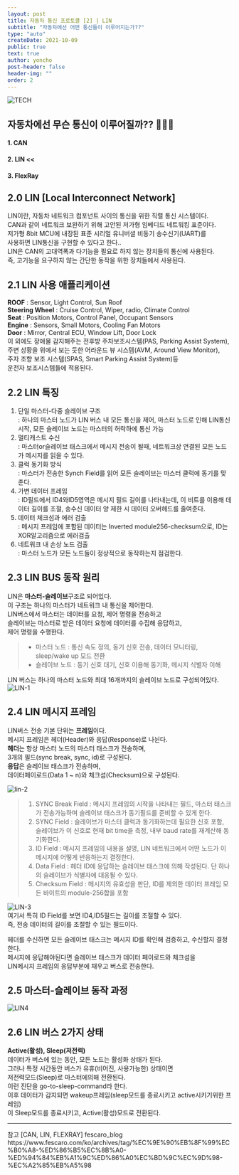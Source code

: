 ```yaml
---
layout: post
title: 자동차 통신 프로토콜 [2] | LIN
subtitle: "자동차에선 어떤 통신들이 이루어지는가??"
type: "auto"
createDate: 2021-10-09
public: true
text: true
author: yoncho
post-header: false
header-img: ""
order: 2
---
```


![TECH](https://user-images.githubusercontent.com/44021629/136679844-86de74a6-106c-4914-85d5-551815655837.PNG)

## 자동차에선 무슨 통신이 이루어질까?? 🚗🚙🚌  

#### 1. CAN
#### 2. LIN  <<
#### 3. FlexRay  


## 2.0 LIN [Local Interconnect Network]
LIN이란, 자동차 네트워크 컴포넌트 사이의 통신을 위한 직렬 통신 시스템이다.  
CAN과 같이 네트워크 보완하기 위해 고안된 저가형 임베디드 네트워킹 표준이다.  
저가형 8bit MCU에 내장된 표준 시리얼 유니버셜 비동기 송수신기(UART)를  
사용하면 LIN통신을 구현할 수 있다고 한다..  
LIN은 CAN의 고대역폭과 다기능을 필요로 하지 않는 장치들의 통신에 사용된다.  
즉, 고기능을 요구하지 않는 간단한 동작을 위한 장치들에서 사용된다.  

## 2.1 LIN 사용 애플리케이션
**ROOF** : Sensor, Light Control, Sun Roof  
**Steering Wheel** : Cruise Control, Wiper, radio, Climate Control  
**Seat** : Position Motors, Control Panel, Occupant Sensors  
**Engine** : Sensors, Small Motors, Cooling Fan Motors  
**Door** : Mirror, Central ECU, Window Lift, Door Lock  
이 외에도 장애물 감지해주는 전후방 주차보조시스템(PAS, Parking Assist System),  
주변 상황을 위에서 보는 듯한 어라운드 뷰 시스템(AVM, Around View Monitor),  
주자 조향 보조 시스템(SPAS, Smart Parking Assist System)등  
운전자 보조시스템들에 적용된다.  

## 2.2 LIN 특징  
1. 단일 마스터-다중 슬레이브 구조  
: 하나의 마스터 노드가 LIN 버스 내 모든 통신을 제어, 마스터 노드로 인해 LIN통신 시작, 모든 슬레이브 노드는 마스터의 허락하에 통신 가능  
2. 멀티캐스트 수신  
: 마스터or슬레이브 태스크에서 메시지 전송이 될때, 네트워크상 연결된 모든 노드가 메시지를 읽을 수 있다.  
3. 클럭 동기화 방식  
: 마스터가 전송한 Synch Field를 읽어 모든 슬레이브는 마스터 클럭에 동기를 맞춘다.  
4. 가변 데이터 프레임  
: ID필드에서 ID4와ID5영역은 메시지 필드 길이를 나타내는데, 이 비트를 이용해 데이터 길이를 조절, 송수신 데이터 양 제한 시 데이터 오버헤드를 줄여준다.  
5. 데이터 체크섬과 에러 검출  
: 메시지 프레임에 포함된 데이터는 Inverted module256-checksum으로, ID는 XOR알고리즘으로 에러검출  
6. 네트워크 내 손상 노드 검출  
: 마스터 노드가 모든 노드들이 정상적으로 동작하는지 점검한다.  

## 2.3 LIN BUS 동작 원리  
LIN은 **마스터-슬레이브**구조로 되어있다.  
이 구조는 하나의 마스터가 네트워크 내 통신을 제어한다.  
LIN버스에서 마스터는 데이터를 요청, 제어 명령을 전송하고  
슬레이브는 마스터로 받은 데이터 요청에 데이터를 수집해 응답하고,  
제어 명령을 수행한다.  
> - 마스터 노드 : 통신 속도 정의, 동기 신호 전송, 데이터 모니터링, sleep/wake up 모드 전환  
> - 슬레이브 노드 : 동기 신호 대기, 신호 이용해 동기화, 메시지 식별자 이해  

LIN 버스는 하나의 마스터 노드와 최대 16개까지의 슬레이브 노드로 구성되어있다.  
![LIN-1](https://user-images.githubusercontent.com/44021629/136662941-fe1a6184-5b2f-4dcc-b01b-3be96a086fc7.png)   


## 2.4 LIN 메시지 프레임  
LIN버스 전송 기본 단위는 **프레임**이다.  
메시지 프레임은 헤더(Header)와 응답(Response)로 나뉜다.  
**헤더**는 항상 마스터 노드의 마스터 태스크가 전송하며,  
3개의 필드(sync break, sync, id)로 구성된다.  
**응답**은 슬레이브 태스크가 전송하며,  
데이터페이로드(Data 1 ~ n)와 체크섬(Checksum)으로 구성된다.  

![lin-2](https://user-images.githubusercontent.com/44021629/136663031-a4ad1700-bf50-444b-a15e-3ff4cb956c4e.png)  

> 1. SYNC Break Field : 메시지 프레임의 시작을 나타내는 필드,  마스터 태스크가 전송가능하며 슬레이브 태스크가 동기필드를 준비할 수 있게 한다.  
> 2. SYNC Field : 슬레이브가 마스터 클럭과 동기화하는데 필요한 신호 포함, 슬레이브가 이 신호로 현재 bit time을 측정, 내부 baud rate를 재계산해 동기화한다.  
> 3. ID Field : 메시지 프레임의 내용을 설명, LIN 네트워크에서 어떤 노드가 이 메시지에 어떻게 반응하는지 결정한다.  
> 4. Data Field : 헤더 ID에 응답하는 슬레이브 태스크에 의해 작성된다. 단 하나의 슬레이브가 식별자에 대응될 수 있다.  
> 5. Checksum Field : 메시지의 유효성을 판단, ID를 제외한 데이터 프레임 모든 바이트의 module-256합을 포함  


![LIN-3](https://user-images.githubusercontent.com/44021629/136663260-f5a79500-e898-4c3b-88b8-d25b3c8b3fdf.png)  
여기서 특히 ID Field를 보면 ID4,ID5필드는 길이를 조절할 수 있다.  
즉, 전송 데이터의 길이를 조절할 수 있는 필드이다.  

헤더를 수신하면 모든 슬레이브 태스크는 메시지 ID를 확인해 검증하고, 수신할지 결정한다.  
메시지에 응답해야된다면 슬레이브 태스크가 데이터 페이로드와 체크섬을  
LIN메시지 프레임의 응답부분에 채우고 버스로 전송한다.  

## 2.5 마스터-슬레이브 동작 과정  
![LIN4](https://user-images.githubusercontent.com/44021629/136663457-b0b8e2d9-1deb-463a-8708-db4d6541f184.png)  

## 2.6 LIN 버스 2가지 상태 
**Active(활성), Sleep(저전력)**   
데이터가 버스에 있는 동안, 모든 노드는 활성화 상태가 된다.  
그러나 특정 시간동안 버스가 유휴(비어진, 사용가능한) 상태이면  
저전력모드(Sleep)로 마스터에의해 전환된다.  
이런 진단을 go-to-sleep-command라 한다.  
이후 데이터가 감지되면 wakeup프레임(sleep모드를 종료시키고 active시키기위한 프레임)  
이 Sleep모드를 종료시키고, Active(활성)모드로 전환된다.   


<hr>
참고   
[CAN, LIN, FLEXRAY] fescaro_blog    
https://www.fescaro.com/ko/archives/tag/%EC%9E%90%EB%8F%99%EC%B0%A8-%ED%86%B5%EC%8B%A0-%ED%94%84%EB%A1%9C%ED%86%A0%EC%BD%9C%EC%9D%98-%EC%A2%85%EB%A5%98



